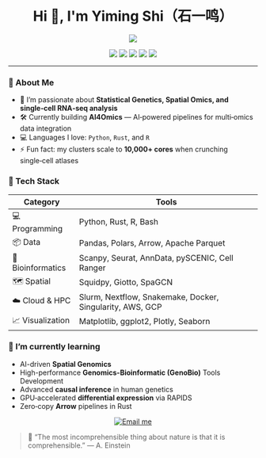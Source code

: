 <h1 align="center">Hi 👋, I'm Yiming Shi（石一鸣）</h1>
<p align="center">
  <img src="https://readme-typing-svg.herokuapp.com?color=F79A00&center=true&vCenter=true&lines=Bioinformatician+%7C+AI4Omics+Developer;Statistical+Genetics+%26+Spatial+Multi‑omics;High‑Performance+Computing+Enthusiast" />
</p>

<p align="center">
  <img src="https://img.shields.io/badge/Python-3776AB?style=for-the-badge&logo=python&logoColor=white" />
  <img src="https://img.shields.io/badge/R-276DC3?style=for-the-badge&logo=r&logoColor=white" />
  <img src="https://img.shields.io/badge/Rust-000000?style=for-the-badge&logo=rust&logoColor=white" />
  <img src="https://img.shields.io/badge/Linux-FCC624?style=for-the-badge&logo=linux&logoColor=black" />
  <img src="https://img.shields.io/badge/AWS-232F3E?style=for-the-badge&logo=amazon-aws&logoColor=white" />
</p>

---

### 🚀 About Me

* 🔬 I’m passionate about **Statistical Genetics, Spatial Omics, and single‑cell RNA‑seq analysis**
* 🛠️ Currently building **AI4Omics** — AI‑powered pipelines for multi‑omics data integration
* 💻 Languages I love: `Python`, `Rust`, and `R`
* ⚡ Fun fact: my clusters scale to **10,000+ cores** when crunching single‑cell atlases

### 🧰 Tech Stack

| Category          | Tools                                                     |
| ----------------- | --------------------------------------------------------- |
| 💻 Programming    | Python, Rust, R, Bash                                     |
| 📦 Data           | Pandas, Polars, Arrow, Apache Parquet                     |
| 🧬 Bioinformatics | Scanpy, Seurat, AnnData, pySCENIC, Cell Ranger            |
| 🗺️ Spatial       | Squidpy, Giotto, SpaGCN                                   |
| ☁️ Cloud & HPC    | Slurm, Nextflow, Snakemake, Docker, Singularity, AWS, GCP |
| 📈 Visualization  | Matplotlib, ggplot2, Plotly, Seaborn                      |

### 🌱 I’m currently learning

* AI-driven **Spatial Genomics**
* High-performance **Genomics-Bioinformatic (GenoBio)** Tools Development
* Advanced **causal inference** in human genetics
* GPU‑accelerated **differential expression** via RAPIDS
* Zero‑copy **Arrow** pipelines in Rust

<!-- 🤝 Connect with Me -->
<p align="center">
  <a href="mailto:yimingshiww@gmail.com">
    <img src="https://img.shields.io/badge/email-EA4335?style=for-the-badge&logo=gmail&logoColor=white" alt="Email me" />
  </a>
</p>

> 📖 “The most incomprehensible thing about nature is that it is comprehensible.” — A. Einstein

</div>
